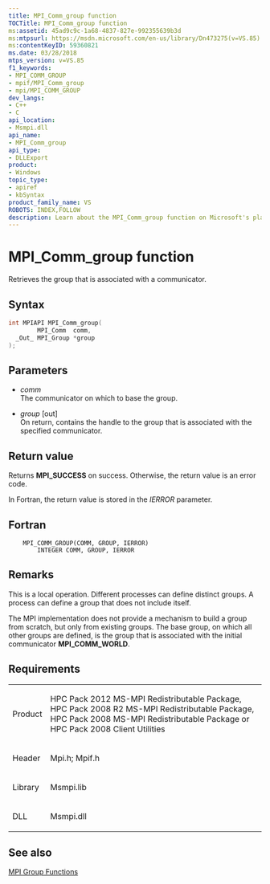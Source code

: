 ```yaml
---
title: MPI_Comm_group function
TOCTitle: MPI_Comm_group function
ms:assetid: 45ad9c9c-1a68-4837-827e-992355639b3d
ms:mtpsurl: https://msdn.microsoft.com/en-us/library/Dn473275(v=VS.85)
ms:contentKeyID: 59360821
ms.date: 03/28/2018
mtps_version: v=VS.85
f1_keywords:
- MPI_COMM_GROUP
- mpif/MPI_Comm_group
- mpi/MPI_COMM_GROUP
dev_langs:
- C++
- C
api_location:
- Msmpi.dll
api_name:
- MPI_Comm_group
api_type:
- DLLExport
product:
- Windows
topic_type:
- apiref
- kbSyntax
product_family_name: VS
ROBOTS: INDEX,FOLLOW
description: Learn about the MPI_Comm_group function on Microsoft's platform. Understand its syntax, parameters, return values, and its role in defining distinct groups.
---
```


# MPI\_Comm\_group function

Retrieves the group that is associated with a communicator.

## Syntax

``` c++
int MPIAPI MPI_Comm_group(
        MPI_Comm  comm,
  _Out_ MPI_Group *group
);
```

## Parameters

  - *comm*  
    The communicator on which to base the group.

  - *group* \[out\]  
    On return, contains the handle to the group that is associated with the specified communicator.

## Return value

Returns **MPI\_SUCCESS** on success. Otherwise, the return value is an error code.

In Fortran, the return value is stored in the *IERROR* parameter.

## Fortran

``` FORTRAN
    MPI_COMM_GROUP(COMM, GROUP, IERROR)
        INTEGER COMM, GROUP, IERROR
```

## Remarks

This is a local operation. Different processes can define distinct groups. A process can define a group that does not include itself.

The MPI implementation does not provide a mechanism to build a group from scratch, but only from existing groups. The base group, on which all other groups are defined, is the group that is associated with the initial communicator **MPI\_COMM\_WORLD**.

## Requirements

<table>
<colgroup>
<col  />
<col  />
</colgroup>
<tbody>
<tr class="odd">
<td><p>Product</p></td>
<td><p>HPC Pack 2012 MS-MPI Redistributable Package, HPC Pack 2008 R2 MS-MPI Redistributable Package, HPC Pack 2008 MS-MPI Redistributable Package or HPC Pack 2008 Client Utilities</p></td>
</tr>
<tr class="even">
<td><p>Header</p></td>
<td>Mpi.h;
Mpif.h</td>
</tr>
<tr class="odd">
<td><p>Library</p></td>
<td>Msmpi.lib</td>
</tr>
<tr class="even">
<td><p>DLL</p></td>
<td>Msmpi.dll</td>
</tr>
</tbody>
</table>


## See also

[MPI Group Functions](mpi-group-functions.md)

